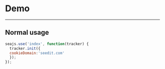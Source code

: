 # Demo

---

## Normal usage

````javascript
seajs.use('index', function(tracker) {
  tracker.init({
  cookieDomain:'seedit.com'
  });
});
````
